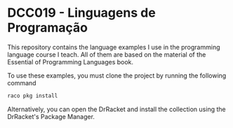 DCC019 - Linguagens de Programação
======

This repository contains the language examples I use in the programming language course I teach.
All of them are based on the material of the Essential of Programming Languages book.

To use these examples, you must clone the project by running the following command
```bash
raco pkg install
```

Alternatively, you can open the DrRacket and install the collection using the DrRacket's Package Manager.




